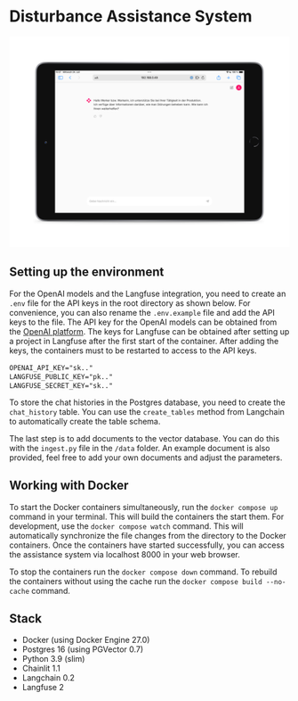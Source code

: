 # Disturbance Assistance System

<p align="center">
<img width="891" alt="Screenshot 2021-05-27 at 16 10 26" src="/assets/images/assistance_system.png">
</p>

## Setting up the environment

For the OpenAI models and the Langfuse integration, you need to create an `.env` file for the API keys in the root directory as shown below. For convenience, you can also rename the `.env.example` file and add the API keys to the file. The API key for the OpenAI models can be obtained from the [OpenAI platform](platform.openai.com). The keys for Langfuse can be obtained after setting up a project in Langfuse after the first start of the container. After adding the keys, the containers must to be restarted to access to the API keys.

```
OPENAI_API_KEY="sk.."
LANGFUSE_PUBLIC_KEY="pk.."
LANGFUSE_SECRET_KEY="sk.."
```

To store the chat histories in the Postgres database, you need to create the `chat_history` table. You can use the `create_tables` method from Langchain to automatically create the table schema.

The last step is to add documents to the vector database. You can do this with the `ingest.py` file in the `/data` folder. An example document is also provided, feel free to add your own documents and adjust the parameters.

## Working with Docker

To start the Docker containers simultaneously, run the `docker compose up` command in your terminal. This will build the containers the start them. For development, use the `docker compose watch` command. This will automatically synchronize the file changes from the directory to the Docker containers. Once the containers have started successfully, you can access the assistance system via localhost 8000 in your web browser.

To stop the containers run the `docker compose down` command. To rebuild the containers without using the cache run the `docker compose build --no-cache` command.

## Stack

* Docker (using Docker Engine 27.0)
* Postgres 16 (using PGVector 0.7)
* Python 3.9 (slim)
* Chainlit 1.1
* Langchain 0.2
* Langfuse 2
